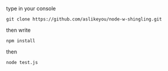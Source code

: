 type in your console <br>
  ```
  git clone https://github.com/aslikeyou/node-w-shingling.git
  ```
then write <br>
  ```
  npm install
  ```
then <br>
  ```
  node test.js
  ```
